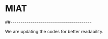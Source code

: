 # MIAT

##-----------------------------------------

We are updating the codes for better readability.
